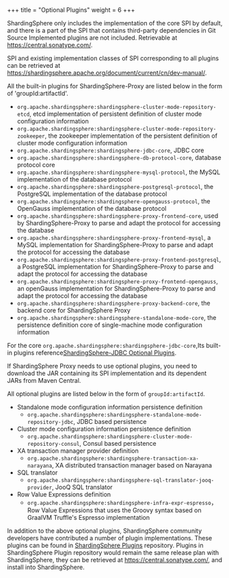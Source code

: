 +++
title = "Optional Plugins"
weight = 6
+++

ShardingSphere only includes the implementation of the core SPI by default, and there is a part of the SPI that contains third-party dependencies in Git Source
Implemented plugins are not included. Retrievable at https://central.sonatype.com/.

SPI and existing implementation classes of SPI corresponding to all plugins can be retrieved at https://shardingsphere.apache.org/document/current/cn/dev-manual/.

All the built-in plugins for ShardingSphere-Proxy are listed below in the form of 'groupId:artifactId'.

- `org.apache.shardingsphere:shardingsphere-cluster-mode-repository-etcd`, etcd implementation of persistent definition of cluster mode configuration information
- `org.apache.shardingsphere:shardingsphere-cluster-mode-repository-zookeeper`, the zookeeper implementation of the persistent definition of cluster mode configuration information
- `org.apache.shardingsphere:shardingsphere-jdbc-core`, JDBC core
- `org.apache.shardingsphere:shardingsphere-db-protocol-core`, database protocol core
- `org.apache.shardingsphere:shardingsphere-mysql-protocol`, the MySQL implementation of the database protocol
- `org.apache.shardingsphere:shardingsphere-postgresql-protocol`, the PostgreSQL implementation of the database protocol
- `org.apache.shardingsphere:shardingsphere-opengauss-protocol`, the OpenGauss implementation of the database protocol
- `org.apache.shardingsphere:shardingsphere-proxy-frontend-core`, used by ShardingSphere-Proxy to parse and adapt the protocol for accessing the database
- `org.apache.shardingsphere:shardingsphere-proxy-frontend-mysql`, a MySQL implementation for ShardingSphere-Proxy to parse and adapt the protocol for accessing the database
- `org.apache.shardingsphere:shardingsphere-proxy-frontend-postgresql`, a PostgreSQL implementation for ShardingSphere-Proxy to parse and adapt the protocol for accessing the database
- `org.apache.shardingsphere:shardingsphere-proxy-frontend-opengauss`, an openGauss implementation for ShardingSphere-Proxy to parse and adapt the protocol for accessing the database
- `org.apache.shardingsphere:shardingsphere-proxy-backend-core`, the backend core for ShardingSphere Proxy
- `org.apache.shardingsphere:shardingsphere-standalone-mode-core`, the persistence definition core of single-machine mode configuration information

For the core `org.apache.shardingsphere:shardingsphere-jdbc-core`,Its built-in plugins reference[ShardingSphere-JDBC Optional Plugins](/en/user-manual/shardingsphere-jdbc/optional-plugins/).

If ShardingSphere Proxy needs to use optional plugins, you need to download the JAR containing its SPI implementation and its dependent JARs from Maven Central.

All optional plugins are listed below in the form of `groupId:artifactId`.

- Standalone mode configuration information persistence definition
  - `org.apache.shardingsphere:shardingsphere-standalone-mode-repository-jdbc`, JDBC based persistence
- Cluster mode configuration information persistence definition
  - `org.apache.shardingsphere:shardingsphere-cluster-mode-repository-consul`, Consul based persistence
- XA transaction manager provider definition
  - `org.apache.shardingsphere:shardingsphere-transaction-xa-narayana`, XA distributed transaction manager based on Narayana
- SQL translator
  - `org.apache.shardingsphere:shardingsphere-sql-translator-jooq-provider`, JooQ SQL translator
- Row Value Expressions definition
  - `org.apache.shardingsphere:shardingsphere-infra-expr-espresso`，Row Value Expressions that uses the Groovy syntax based on GraalVM Truffle's Espresso implementation

In addition to the above optional plugins, ShardingSphere community developers have contributed a number of plugin implementations. These plugins can be found in [ShardingSphere Plugins](https://github.com/apache/shardingsphere-plugin) repository. Plugins in ShardingSphere Plugin repository would remain the same release plan with ShardingSphere, they can be retrieved at https://central.sonatype.com/, and install into ShardingSphere.
